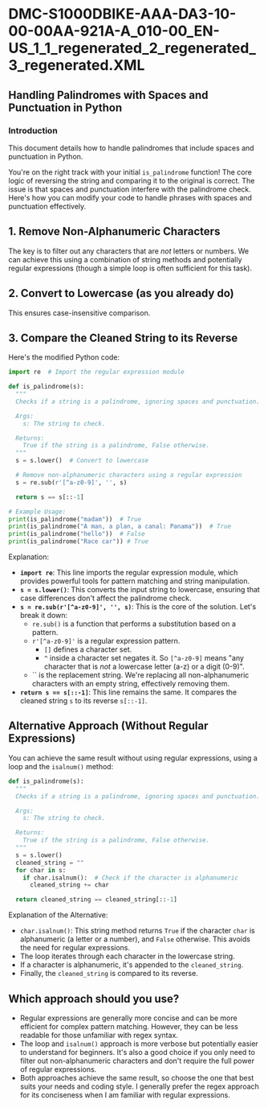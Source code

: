 # DMC-S1000DBIKE-AAA-DA3-10-00-00AA-921A-A_010-00_EN-US_1_1_regenerated_2_regenerated_3_regenerated.XML

## Handling Palindromes with Spaces and Punctuation in Python

### Introduction

This document details how to handle palindromes that include spaces and punctuation in Python. 

You're on the right track with your initial `is_palindrome` function! The core logic of reversing the string and comparing it to the original is correct. The issue is that spaces and punctuation interfere with the palindrome check. Here's how you can modify your code to handle phrases with spaces and punctuation effectively.

## 1. Remove Non-Alphanumeric Characters

The key is to filter out any characters that are *not* letters or numbers. We can achieve this using a combination of string methods and potentially regular expressions (though a simple loop is often sufficient for this task).

## 2. Convert to Lowercase (as you already do)

This ensures case-insensitive comparison.

## 3. Compare the Cleaned String to its Reverse

Here's the modified Python code:

```python
import re  # Import the regular expression module

def is_palindrome(s):
  """
  Checks if a string is a palindrome, ignoring spaces and punctuation.

  Args:
    s: The string to check.

  Returns:
    True if the string is a palindrome, False otherwise.
  """
  s = s.lower()  # Convert to lowercase

  # Remove non-alphanumeric characters using a regular expression
  s = re.sub(r'[^a-z0-9]', '', s)

  return s == s[::-1]

# Example Usage:
print(is_palindrome("madam"))  # True
print(is_palindrome("A man, a plan, a canal: Panama"))  # True
print(is_palindrome("hello"))  # False
print(is_palindrome("Race car")) # True
```

Explanation:

*   **`import re`**: This line imports the regular expression module, which provides powerful tools for pattern matching and string manipulation.
*   **`s = s.lower()`**: This converts the input string to lowercase, ensuring that case differences don't affect the palindrome check.
*   **`s = re.sub(r'[^a-z0-9]', '', s)`**: This is the core of the solution. Let's break it down:
    *   `re.sub()` is a function that performs a substitution based on a pattern.
    *   `r'[^a-z0-9]'` is a regular expression pattern.
        *   `[]` defines a character set.
        *   `^` inside a character set negates it. So `[^a-z0-9]` means "any character that is *not* a lowercase letter (a-z) or a digit (0-9)".
    *   `` is the replacement string. We're replacing all non-alphanumeric characters with an empty string, effectively removing them.
*   **`return s == s[::-1]`**: This line remains the same. It compares the cleaned string `s` to its reverse `s[::-1]`.

## Alternative Approach (Without Regular Expressions)

You can achieve the same result without using regular expressions, using a loop and the `isalnum()` method:

```python
def is_palindrome(s):
  """
  Checks if a string is a palindrome, ignoring spaces and punctuation.

  Args:
    s: The string to check.

  Returns:
    True if the string is a palindrome, False otherwise.
  """
  s = s.lower()
  cleaned_string = ""
  for char in s:
    if char.isalnum():  # Check if the character is alphanumeric
      cleaned_string += char

  return cleaned_string == cleaned_string[::-1]
```

Explanation of the Alternative:

*   `char.isalnum()`: This string method returns `True` if the character `char` is alphanumeric (a letter or a number), and `False` otherwise. This avoids the need for regular expressions.
*   The loop iterates through each character in the lowercase string.
*   If a character is alphanumeric, it's appended to the `cleaned_string`.
*   Finally, the `cleaned_string` is compared to its reverse.

## Which approach should you use?

*   Regular expressions are generally more concise and can be more efficient for complex pattern matching. However, they can be less readable for those unfamiliar with regex syntax.
*   The loop and `isalnum()` approach is more verbose but potentially easier to understand for beginners. It's also a good choice if you only need to filter out non-alphanumeric characters and don't require the full power of regular expressions.
*   Both approaches achieve the same result, so choose the one that best suits your needs and coding style. I generally prefer the regex approach for its conciseness when I am familiar with regular expressions.